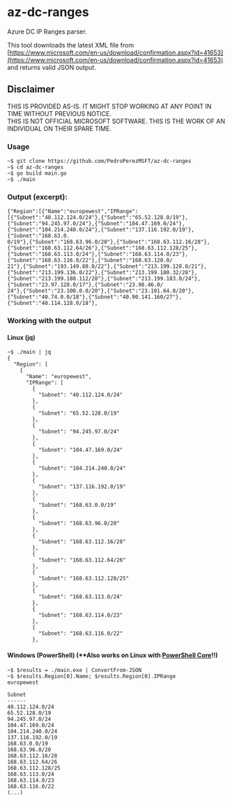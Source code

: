 # az-dc-ranges
Azure DC IP Ranges parser.

This tool downloads the latest XML file from [https://www.microsoft.com/en-us/download/confirmation.aspx?id=41653](https://www.microsoft.com/en-us/download/confirmation.aspx?id=41653) and returns valid JSON output.

## Disclaimer
THIS IS PROVIDED AS-IS. IT MIGHT STOP WORKING AT ANY POINT IN TIME WITHOUT PREVIOUS NOTICE.    
THIS IS NOT OFFICIAL MICROSOFT SOFTWARE. THIS IS THE WORK OF AN INDIVIDUAL ON THEIR SPARE TIME.

### Usage
```
~$ git clone https://github.com/PedroPerezMSFT/az-dc-ranges
~$ cd az-dc-ranges
~$ go build main.go
~$ ./main
```

### Output (excerpt):

```
{"Region":[{"Name":"europewest","IPRange":[{"Subnet":"40.112.124.0/24"},{"Subnet":"65.52.128.0/19"},{"Subnet":"94.245.97.0/24"},{"Subnet":"104.47.169.0/24"},{"Subnet":"104.214.240.0/24"},{"Subnet":"137.116.192.0/19"},{"Subnet":"168.63.0.
0/19"},{"Subnet":"168.63.96.0/20"},{"Subnet":"168.63.112.16/28"},{"Subnet":"168.63.112.64/26"},{"Subnet":"168.63.112.128/25"},{"Subnet":"168.63.113.0/24"},{"Subnet":"168.63.114.0/23"},{"Subnet":"168.63.116.0/22"},{"Subnet":"168.63.120.0/
21"},{"Subnet":"193.149.80.0/22"},{"Subnet":"213.199.128.0/21"},{"Subnet":"213.199.136.0/22"},{"Subnet":"213.199.180.32/28"},{"Subnet":"213.199.180.112/28"},{"Subnet":"213.199.183.0/24"},{"Subnet":"23.97.128.0/17"},{"Subnet":"23.98.46.0/
24"},{"Subnet":"23.100.0.0/20"},{"Subnet":"23.101.64.0/20"},{"Subnet":"40.74.0.0/18"},{"Subnet":"40.90.141.160/27"},{"Subnet":"40.114.128.0/18"},
```

### Working with the output
#### Linux (jq)
```
~$ ./main | jq 
{
  "Region": [
    {
      "Name": "europewest",
      "IPRange": [
        {
          "Subnet": "40.112.124.0/24"
        },
        {
          "Subnet": "65.52.128.0/19"
        },
        {
          "Subnet": "94.245.97.0/24"
        },
        {
          "Subnet": "104.47.169.0/24"
        },
        {
          "Subnet": "104.214.240.0/24"
        },
        {
          "Subnet": "137.116.192.0/19"
        },
        {
          "Subnet": "168.63.0.0/19"
        },
        {
          "Subnet": "168.63.96.0/20"
        },
        {
          "Subnet": "168.63.112.16/28"
        },
        {
          "Subnet": "168.63.112.64/26"
        },
        {
          "Subnet": "168.63.112.128/25"
        },
        {
          "Subnet": "168.63.113.0/24"
        },
        {
          "Subnet": "168.63.114.0/23"
        },
        {
          "Subnet": "168.63.116.0/22"
        },
```

#### Windows (PowerShell) (**Also works on Linux with [PowerShell Core](https://github.com/PowerShell/PowerShell)!!)
```
~$ $results = ./main.exe | ConvertFrom-JSON
~$ $results.Region[0].Name; $results.Region[0].IPRange
europewest

Subnet
------
40.112.124.0/24
65.52.128.0/19
94.245.97.0/24
104.47.169.0/24
104.214.240.0/24
137.116.192.0/19
168.63.0.0/19
168.63.96.0/20
168.63.112.16/28
168.63.112.64/26
168.63.112.128/25
168.63.113.0/24
168.63.114.0/23
168.63.116.0/22
(...)
```

